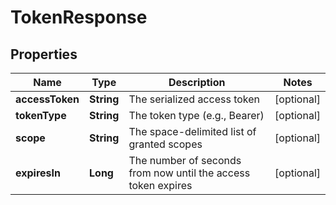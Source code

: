 

# TokenResponse


## Properties

| Name | Type | Description | Notes |
|------------ | ------------- | ------------- | -------------|
|**accessToken** | **String** | The serialized access token |  [optional] |
|**tokenType** | **String** | The token type (e.g., Bearer) |  [optional] |
|**scope** | **String** | The space-delimited list of granted scopes |  [optional] |
|**expiresIn** | **Long** | The number of seconds from now until the access token expires |  [optional] |



